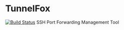 # TunnelFox
[![Build Status](https://travis-ci.org/jspeyside/tunnelfox.svg?branch=master)](https://travis-ci.org/jspeyside/tunnelfox)
SSH Port Forwarding Management Tool
